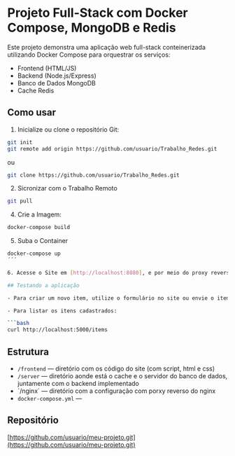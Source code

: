 # Projeto Full-Stack com Docker Compose, MongoDB e Redis

Este projeto demonstra uma aplicação web full-stack conteinerizada utilizando Docker Compose para orquestrar os serviços:
- Frontend (HTML/JS)
- Backend (Node.js/Express)
- Banco de Dados MongoDB
- Cache Redis

## Como usar

1. Inicialize ou clone o repositório Git:

```bash
git init
git remote add origin https://github.com/usuario/Trabalho_Redes.git
```
ou 

```bash
git clone https://github.com/usuario/Trabalho_Redes.git
```
2. Sicronizar com o Trabalho Remoto
  
```bash
git pull
```

4.  Crie a Imagem:

```bash
docker-compose build
```

5. Suba o Container
```bash
docker-compose up
´´´

6. Acesse o Site em [http://localhost:8080], e por meio do proxy reverso, você entrará no site com o banco de dados

## Testando a aplicação

- Para criar um novo item, utilize o formulário no site ou envie o item pelo site do mongoDB

- Para listar os itens cadastrados:

```bash
curl http://localhost:5000/items
```

## Estrutura
- `/frontend` — diretório com os código do site (com script, html e css)
- `/server` — diretório aonde está o cache e o servidor do banco de dados, juntamente com o backend implementado
- `/nginx´ — diretório com a configuração com porxy reverso do nginx
- `docker-compose.yml` — 

## Repositório
[https://github.com/usuario/meu-projeto.git](https://github.com/usuario/meu-projeto.git)
